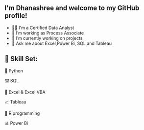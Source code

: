 ## I'm Dhanashree  and welcome to my GitHub profile!
- 👨‍🎓 I'm a Certified Data Analyst
- 🔭 I’m working as Process Associate
- 🌱 I’m currently working on projects
- 💬 Ask me about Excel,Power Bi, SQL and Tableau

<!---
Dhanashree213/Dhanashree213 is a ✨ special ✨ repository because its `README.md` (this file) appears on your GitHub profile.
You can click the Preview link to take a look at your changes.
--->

## 🧮 Skill Set:

🐍 Python

⌨️ SQL

🔢 Excel & Excel VBA

📈 Tableau

🎯 R programming

📊 Power Bi
